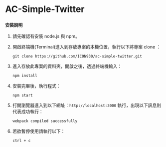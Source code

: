 # AC-Simple-Twitter

### `安裝說明`

1. 請先確認有安裝 node.js 與 npm。
2. 開啟終端機(Terminal)進入到存放專案的本機位置，執行以下將專案 clone ： 

    ```
    git clone https://github.com/ICON930/ac-simple-twitter.git
    ```
3. 進入存放此專案的資料夾，開啟之後，透過終端機輸入：

   ```bash
   npm install
   ```

4. 安裝完畢後，執行程式：
    ```
    npm start
    ```

5. 打開瀏覽器進入到以下網址：`http://localhost:3000` 執行，出現以下訊息則代表成功執行：

   ```bash
   webpack compiled successfully
   ```
    

6. 若欲暫停使用請執行以下：

   ```bash
   ctrl + c
   ```
